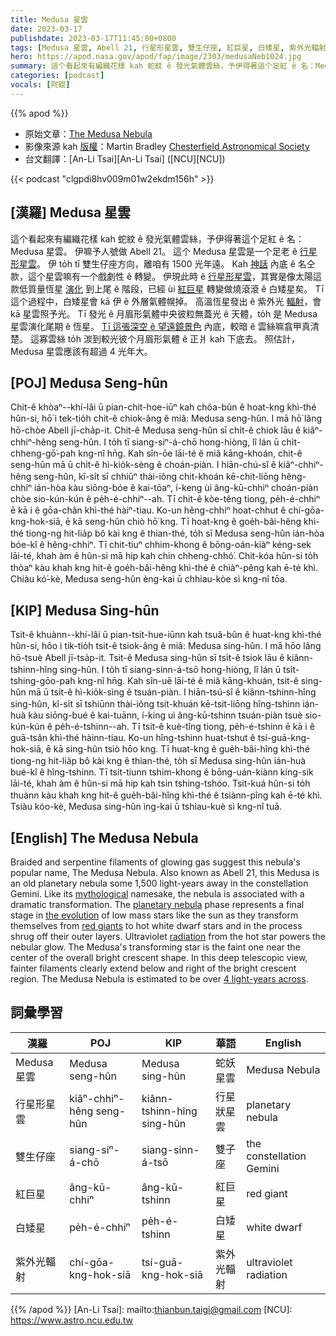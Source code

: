 ```yaml
---
title: Medusa 星雲
date: 2023-03-17
publishdate: 2023-03-17T11:45:00+0800
tags: [Medusa 星雲, Abell 21, 行星形星雲, 雙生仔座, 紅巨星, 白矮星, 紫外光輻射]
hero: https://apod.nasa.gov/apod/fap/image/2303/medusaNeb1024.jpg
summary: 這个看起來有編織花樣 kah 蛇紋 ê 發光氣體雲絲，予伊得著這个足紅 ê 名：Medusa 星雲。
categories: [podcast]
vocals: [阿錕]
---
```


{{% apod %}}

- 原始文章：[The Medusa Nebula](https://apod.nasa.gov/apod/ap230317.html)
- 影像來源 kah [版權][copyright]：Martin Bradley [Chesterfield Astronomical Society](https://chesterfield-observatory.co.uk/events/pretty-pictures-from-ugly-pixels-using-gimp-martin-bradley-cas-member/)
- 台文翻譯：[An-Li Tsai][An-Li Tsai] ([NCU][NCU])

{{< podcast "clgpdi8hv009m01w2ekdm156h" >}}

## [漢羅] Medusa 星雲

這个看起來有編織花樣 kah 蛇紋 ê 發光氣體雲絲，予伊得著這个足紅 ê 名：Medusa 星雲。
伊嘛予人號做 Abell 21。
這个 Medusa 星雲是一个足老 ê [行星形星雲][planetary nebula]。
伊 to̍h tī 雙生仔座方向，離咱有 1500 光年遠。
Kah [神話][mythological] 內底 ê 名仝款，這个星雲嘛有一个戲劇性 ê 轉變。
伊現此時 ê [行星形星雲][planetary nebula]，其實是像太陽這款低質量恆星 [演化][the evolution] 到上尾 ê 階段，已經 ùi [紅巨星][red giants] 轉變做燒滾滾 ê 白矮星矣。
Tī 這个過程中，白矮星會 kā 伊 ê 外層氣體幌掉。
高溫恆星發出 ê 紫外光 [輻射][radiation]，會 kā 星雲照予光。
Tī 發光 ê 月眉形氣體中央彼粒無蓋光 ê 天體，to̍h 是 Medusa 星雲演化尾期 ê 恆星。
[Tī 這張深空 ê 望遠鏡景色][this deep telescopic view] 內底，較暗 ê 雲絲嘛翕甲真清楚。
這寡雲絲 to̍h 湠到較光彼个月眉形氣體 ê 正爿 kah 下底去。
照估計，Medusa 星雲應該有超過 4 光年大。

## [POJ] Medusa Seng-hûn

Chit-ê khòaⁿ--khí-lâi ū pian-chit-hoe-iūⁿ kah chôa-bûn ê hoat-kng khì-thé hûn-si, hō͘ i tek-tio̍h chit-ê chiok-âng ê miâ: Medusa seng-hûn.
I mā hō͘ lâng hō-chòe Abell jī-cha̍p-it.
Chit-ê Medusa seng-hûn sī chi̍t-ê chiok lāu ê kiâⁿ-chhiⁿ-hêng seng-hûn.
I to̍h tī siang-siⁿ-á-chō hong-hiòng, lî lán ū chi̍t-chheng-gō͘-pah kng-nî hn̄g.
Kah sîn-ōe lāi-té ê miâ kāng-khoán, chit-ê seng-hûn mā ū chi̍t-ê hì-kio̍k-sèng ê choán-piàn.
I hiān-chú-sî ê kiâⁿ-chhiⁿ-hêng seng-hûn, kî-si̍t sī chhiūⁿ thài-iông chit-khoán kē-chit-liōng hêng-chhiⁿ ián-hòa kàu siōng-bóe ê kai-tōaⁿ, í-keng ùi âng-kū-chhiⁿ choán-piàn chòe sio-kún-kún ê pe̍h-é-chhiⁿ--ah.
Tī chit-ê kòe-têng tiong, pe̍h-é-chhiⁿ ē kā i ê gōa-chân khì-thé hàiⁿ-tiau.
Ko-un hêng-chhiⁿ hoat-chhut ê chí-gōa-kng-hok-siā, ē kā seng-hûn chiò hō͘ kng.
Tī hoat-kng ê goe̍h-bâi-hêng khì-thé tiong-ng hit-lia̍p bô kài kng ê thian-thé, to̍h sī Medusa seng-hûn ián-hòa bóe-kî ê hêng-chhiⁿ.
Tī chit-tiuⁿ chhim-khong ê bōng-oán-kiàⁿ kéng-sek lāi-té, khah àm ê hûn-si mā hip kah chin chheng-chhó͘.
Chit-kóa hûn-si to̍h thòaⁿ kàu khah kng hit-ê goe̍h-bâi-hêng khì-thé ê chiàⁿ-pêng kah ē-té khì.
Chiàu kó͘-kè, Medusa seng-hûn èng-kai ū chhiau-kòe sì kng-nî tōa.

## [KIP] Medusa Sing-hûn

Tsit-ê khuànn--khí-lâi ū pian-tsit-hue-iūnn kah tsuâ-bûn ê huat-kng khì-thé hûn-si, hōo i tik-tio̍h tsit-ê tsiok-âng ê miâ: Medusa sing-hûn.
I mā hōo lâng hō-tsuè Abell jī-tsa̍p-it.
Tsit-ê Medusa sing-hûn sī tsi̍t-ê tsiok lāu ê kiânn-tshinn-hîng sing-hûn.
I to̍h tī siang-sinn-á-tsō hong-hiòng, lî lán ū tsi̍t-tshing-gōo-pah kng-nî hn̄g.
Kah sîn-uē lāi-té ê miâ kāng-khuán, tsit-ê sing-hûn mā ū tsi̍t-ê hì-kio̍k-sìng ê tsuán-piàn.
I hiān-tsú-sî ê kiânn-tshinn-hîng sing-hûn, kî-si̍t sī tshiūnn thài-iông tsit-khuán kē-tsit-liōng hîng-tshinn ián-huà kàu siōng-bué ê kai-tuānn, í-king uì âng-kū-tshinn tsuán-piàn tsuè sio-kún-kún ê pe̍h-é-tshinn--ah.
Tī tsit-ê kuè-tîng tiong, pe̍h-é-tshinn ē kā i ê guā-tsân khì-thé hàinn-tiau.
Ko-un hîng-tshinn huat-tshut ê tsí-guā-kng-hok-siā, ē kā sing-hûn tsiò hōo kng.
Tī huat-kng ê gue̍h-bâi-hîng khì-thé tiong-ng hit-lia̍p bô kài kng ê thian-thé, to̍h sī Medusa sing-hûn ián-huà bué-kî ê hîng-tshinn.
Tī tsit-tiunn tshim-khong ê bōng-uán-kiànn kíng-sik lāi-té, khah àm ê hûn-si mā hip kah tsin tshing-tshóo.
Tsit-kuá hûn-si to̍h thuànn kàu khah kng hit-ê gue̍h-bâi-hîng khì-thé ê tsiànn-pîng kah ē-té khì.
Tsiàu kóo-kè, Medusa sing-hûn ìng-kai ū tshiau-kuè sì kng-nî tuā.

## [English] The Medusa Nebula

Braided and serpentine filaments of glowing gas suggest this nebula's popular name, The Medusa Nebula.
Also known as Abell 21, this Medusa is an old planetary nebula some 1,500 light-years away in the constellation Gemini.
Like its [mythological][mythological] namesake, the nebula is associated with a dramatic transformation.
The [planetary nebula][planetary nebula] phase represents a final stage in [the evolution][the evolution] of low mass stars like the sun as they transform themselves from [red giants][red giants] to hot white dwarf stars and in the process shrug off their outer layers.
Ultraviolet [radiation][radiation] from the hot star powers the nebular glow.
The Medusa's transforming star is the faint one near the center of the overall bright crescent shape.
In this deep telescopic view, fainter filaments clearly extend below and right of the bright crescent region.
The Medusa Nebula is estimated to be over [4 light-years across][4 light-years across].


## 詞彙學習

|漢羅|POJ|KIP|華語|English|
|-|-|-|-|-|
|Medusa 星雲|Medusa seng-hûn|Medusa sing-hûn|蛇妖星雲|Medusa Nebula|
|行星形星雲|kiâⁿ-chhiⁿ-hêng seng-hûn|kiânn-tshinn-hîng sing-hûn|行星狀星雲|planetary nebula|
|雙生仔座|siang-siⁿ-á-chō|siang-sinn-á-tsō|雙子座|the constellation Gemini|
|紅巨星|âng-kū-chhiⁿ|âng-kū-tshinn|紅巨星|red giant|
|白矮星|pe̍h-é-chhiⁿ|pe̍h-é-tshinn|白矮星|white dwarf|
|紫外光輻射|chí-gōa-kng-hok-siā|tsí-guā-kng-hok-siā|紫外光輻射|ultraviolet radiation|

{{% /apod %}}
[An-Li Tsai]: mailto:thianbun.taigi@gmail.com
[NCU]: https://www.astro.ncu.edu.tw

[copyright]: https://apod.nasa.gov/apod/fap/lib/about_apod.html#srapply
[License]: https://creativecommons.org/licenses/by/2.0/

[mythological]:http://en.wikipedia.org/wiki/Medusa
[planetary nebula]:https://en.wikipedia.org/wiki/Planetary_nebula
[the evolution]:http://casswww.ucsd.edu/public/tutorial/StevI.html
[red giants]:http://en.wikipedia.org/wiki/Red_giant
[radiation]:http://hyperphysics.phy-astr.gsu.edu/hbase/ems1.html
[4 light-years across]:https://www.nasa.gov/content/discoveries-hubbles-nebulae
[this deep telescopic view]: https://astrodrudis.com/abell-21-medusa-nebula/
